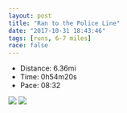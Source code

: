 ```yaml
---
layout: post
title: "Ran to the Police Line"
date: "2017-10-31 18:43:46"
tags: [runs, 6-7 miles]
race: false
---
```

<ul>
 <li>Distance: 6.36mi</li>
 <li>Time: 0h54m20s</li>
 <li>Pace: 08:32</li>
</ul>

<img src='https://maps.googleapis.com/maps/api/staticmap?maptype=roadmap&path=enc:sxrwFflqbMjBmIqOyKAmBzRql@bGyAHoCdMcKr_AfL~YpHfHnFvF~@hEvFp@fMw@jBz@pVu@zBVdS|CfE`Ift@c@`C|CrDtDlNHbFtEBxBdEVrEfJfIXdFzEnLpAbOwHdLoItAUvLcGjK}B[kDuEyBrCmWcE[kFeG}AmBlE_C^qWiCCaB&key=AIzaSyC1MId7bFpkLXNAaYhBSTb8jLyiSqzbDtM&size=800x800&markers=color:yellow|label:S|40.7337,-73.98612&markers=color:green|label:F|40.718549999999965,-74.01620999999997'>

<img src='https://dgtzuqphqg23d.cloudfront.net/nGUFhW3Zf52nAJaF8K8f_UT3NaLO7BeNC8Pj42AVcX0-576x768.jpg'>

